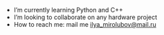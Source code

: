 - I’m currently learning Python and C++
- I’m looking to collaborate on any hardware project
- How to reach me: mail me ilya_mirolubov@mail.ru

<!---
onesadkermit/onesadkermit is a ✨ special ✨ repository because its `README.md` (this file) appears on your GitHub profile.
You can click the Preview link to take a look at your changes.
--->
